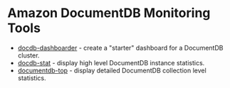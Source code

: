 # Amazon DocumentDB Monitoring Tools

* [docdb-dashboarder](./docdb-dashboarder) - create a "starter" dashboard for a DocumentDB cluster.
* [docdb-stat](./docdb-stat) - display high level DocumentDB instance statistics.
* [documentdb-top](./documentdb-top) - display detailed DocumentDB collection level statistics.
